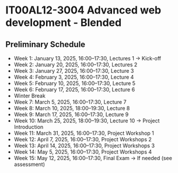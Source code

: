 # IT00AL12-3004 Advanced web development - Blended

## Preliminary Schedule
- Week 1: January 13, 2025, 16:00–17:30, Lectures 1 → Kick-off
- Week 2: January 20, 2025, 16:00–17:30, Lectures 2
- Week 3: January 27, 2025, 16:00–17:30, Lecture 3
- Week 4: February 3, 2025, 16:00–17:30, Lecture 4
- Week 5: February 10, 2025, 16:00–17:30, Lecture 5
- Week 6: February 17, 2025, 16:00–17:30, Lecture 6
- Winter Break
- Week 7: March 5, 2025, 16:00–17:30, Lecture 7
- Week 8: March 10, 2025, 18:00–19:30, Lecture 8
- Week 9: March 17, 2025, 16:00–17:30, Lecture 9
- Week 10: March 25, 2025, 18:00–19:30, Lecture 10 → Project Introduction
- Week 11: March 31, 2025, 16:00–17:30, Project Workshop 1
- Week 12: April 7, 2025, 16:00–17:30, Project Workshops 2
- Week 13: April 14, 2025, 16:00–17:30, Project Workshops 3
- Week 14: May 5, 2025, 16:00–17:30, Project Workshops 4
- Week 15: May 12, 2025, 16:00–17:30, Final Exam → If needed (see assessment) 
